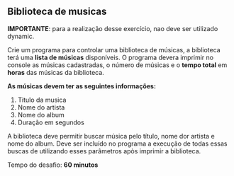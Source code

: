 ## Biblioteca de musicas

**IMPORTANTE**: para a realização desse exercício, nao deve ser utilizado dynamic.

Crie um programa para controlar uma biblioteca de músicas, a biblioteca terá uma **lista de músicas** disponíveis.
O programa devera imprimir no console as músicas cadastradas, o número de músicas e o **tempo total** em **horas** das
músicas da biblioteca.

**As músicas devem ter as seguintes informações:**

1. Titulo da musica
2. Nome do artista
3. Nome do album
4. Duração em segundos

A biblioteca deve permitir buscar música pelo título, nome dor artista e nome do album. Deve ser incluído no
programa a execução de todas essas buscas de utilizando esses parâmetros apòs imprimir a biblioteca.

Tempo do desafio: __60 minutos__
